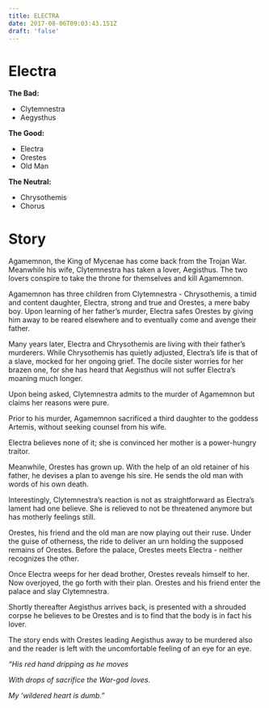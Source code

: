 ```yaml
---
title: ELECTRA
date: 2017-08-06T09:03:43.151Z
draft: 'false'
---
```

# Electra


**The Bad:**

- Clytemnestra
- Aegysthus

**The Good:**

- Electra
- Orestes
- Old Man

**The Neutral:**

- Chrysothemis
- Chorus

# Story
Agamemnon, the King of Mycenae has come back from the Trojan War. Meanwhile his wife, Clytemnestra has taken a lover, Aegisthus. The two lovers conspire to take the throne for themselves and kill Agamemnon.

Agamemnon has three children from Clytemnestra - Chrysothemis, a timid and content daughter, Electra, strong and true and Orestes, a mere baby boy.
Upon learning of her father’s murder, Electra safes Orestes by giving him away to be reared elsewhere and to eventually come and avenge their father.

Many years later, Electra and Chrysothemis are living with their father’s murderers. While Chrysothemis has quietly adjusted, Electra’s life is that of a slave, mocked for her ongoing grief. The docile sister worries for her brazen one, for she has heard that Aegisthus will not suffer Electra’s moaning much longer.

Upon being asked, Clytemnestra admits to the murder of Agamemnon but claims her reasons were pure. 

Prior to his murder, Agamemnon sacrificed a third daughter to the goddess Artemis, without seeking counsel from his wife.

Electra believes none of it; she is convinced her mother is a power-hungry traitor.

Meanwhile, Orestes has grown up. With the help of an old retainer of his father, he devises a plan to avenge his sire. He sends the old man with words of his own death.

Interestingly, Clytemnestra’s reaction is not as straightforward as Electra’s lament had one believe. She is relieved to not be threatened anymore but has motherly feelings still.

Orestes, his friend and the old man are now playing out their ruse. Under the guise of otherness, the ride to deliver an urn holding the supposed remains of Orestes. Before the palace, Orestes meets Electra - neither recognizes the other.

Once Electra weeps for her dead brother, Orestes reveals himself to her. Now overjoyed, the go forth with their plan. Orestes and his friend enter the palace and slay Clytemnestra. 

Shortly thereafter Aegisthus arrives back, is presented with a shrouded corpse he believes to be Orestes and is to find that the body is in fact his lover. 

The story ends with Orestes leading Aegisthus away to be murdered also and the reader is left with the uncomfortable feeling of an eye for an eye.


*“His red hand dripping as he moves*

*With drops of sacrifice the War-god loves.*

*My ‘wildered heart is dumb.”*

